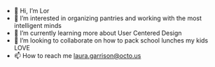 - 👋 Hi, I’m Lor
- 👀 I’m interested in organizing pantries and working with the most intelligent minds
- 🌱 I’m currently learning more about User Centered Design
- 💞️ I’m looking to collaborate on how to pack school lunches my kids LOVE
- 📫 How to reach me laura.garrison@octo.us

<!---
ligarrison/ligarrison is a ✨ special ✨ repository because its `README.md` (this file) appears on your GitHub profile.
You can click the Preview link to take a look at your changes.
--->
